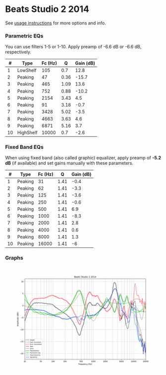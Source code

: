 # Beats Studio 2 2014
See [usage instructions](https://github.com/jaakkopasanen/AutoEq#usage) for more options and info.

### Parametric EQs
You can use filters 1-5 or 1-10. Apply preamp of -6.6 dB or -6.6 dB, respectively.

|   # | Type      |   Fc (Hz) |    Q |   Gain (dB) |
|-----|-----------|-----------|------|-------------|
|   1 | LowShelf  |       105 | 0.7  |        12.8 |
|   2 | Peaking   |        47 | 0.36 |       -15.7 |
|   3 | Peaking   |       465 | 1.09 |        13.6 |
|   4 | Peaking   |       752 | 0.88 |       -10.2 |
|   5 | Peaking   |      2154 | 3.43 |         4.5 |
|   6 | Peaking   |        91 | 3.18 |        -0.7 |
|   7 | Peaking   |      3428 | 5.02 |        -3.5 |
|   8 | Peaking   |      4663 | 3.63 |         4.6 |
|   9 | Peaking   |      6871 | 5.16 |         3.7 |
|  10 | HighShelf |     10000 | 0.7  |        -2.6 |

### Fixed Band EQs
When using fixed band (also called graphic) equalizer, apply preamp of **-5.2 dB** (if available) and set gains manually with these parameters.

|   # | Type    |   Fc (Hz) |    Q |   Gain (dB) |
|-----|---------|-----------|------|-------------|
|   1 | Peaking |        31 | 1.41 |        -0.4 |
|   2 | Peaking |        62 | 1.41 |        -3.3 |
|   3 | Peaking |       125 | 1.41 |        -3.6 |
|   4 | Peaking |       250 | 1.41 |        -0.6 |
|   5 | Peaking |       500 | 1.41 |         6.9 |
|   6 | Peaking |      1000 | 1.41 |        -8.3 |
|   7 | Peaking |      2000 | 1.41 |         2.8 |
|   8 | Peaking |      4000 | 1.41 |         0.6 |
|   9 | Peaking |      8000 | 1.41 |         1.3 |
|  10 | Peaking |     16000 | 1.41 |        -6   |

### Graphs
![](./Beats%20Studio%202%202014.png)
